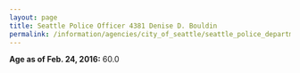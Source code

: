 ```yaml
---
layout: page
title: Seattle Police Officer 4381 Denise D. Bouldin
permalink: /information/agencies/city_of_seattle/seattle_police_department/copbook/4381/
---
```


**Age as of Feb. 24, 2016:** 60.0
